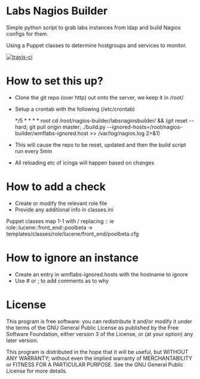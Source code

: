 Labs Nagios Builder
===================
Simple python script to grab labs instances from ldap and build Nagios configs
for them.

Using a Puppet classes to determine hostgroups and services to monitor.

[![travis-ci](https://travis-ci.org/DamianZaremba/labsnagiosbuilder.png)](http://travis-ci.org/#!/DamianZaremba/labsnagiosbuilder)

How to set this up?
===================

* Clone the git repo (over http) out onto the server, we keep it in /root/
* Setup a crontab with the following (/etc/crontab)

	*/5 * * * * root cd /root/nagios-builder/labsnagiosbuilder/ && (git reset --hard; git pull origin master; ./build.py --ignored-hosts=/root/nagios-builder/wmflabs-ignored.host >> /var/log/nagios.log 2>&1)

* This will cause the repo to be reset, updated and then the build script run every 5min
* All reloading etc of icinga will happen based on changes


How to add a check
==================

* Create or modify the relevant role file
* Provide any additional info in classes.ini

Puppet classes map 1-1 with / replacing :: ie
role::lucene::front_end::poolbeta -> templates/classes/role/lucene/front_end/poolbeta.cfg

How to ignore an instance
=========================

* Create an entry in wmflabs-ignored.hosts with the hostname to ignore
* Use # or ; to add comments as to why

License
=======
This program is free software: you can redistribute it and/or modify
it under the terms of the GNU General Public License as published by
the Free Software Foundation, either version 3 of the License, or
(at your option) any later version.

This program is distributed in the hope that it will be useful,
but WITHOUT ANY WARRANTY; without even the implied warranty of
MERCHANTABILITY or FITNESS FOR A PARTICULAR PURPOSE.  See the
GNU General Public License for more details.
